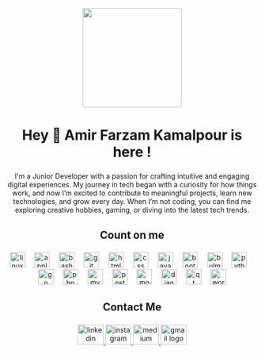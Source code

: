 <div align="center">
  <img height="200" src="https://image2url.com/images/1761357816427-7deb8751-81ce-4e78-8e6c-3b85e6266279.png"  />
</div>

###

<h1 align="center">Hey 👋 Amir Farzam Kamalpour is here !</h1>

###

<p align="center">I'm a Junior Developer with a passion for crafting intuitive and engaging digital experiences. My journey in tech began with a curiosity for how things work, and now I’m excited to contribute to meaningful projects, learn new technologies, and grow every day. When I’m not coding, you can find me exploring creative hobbies, gaming, or diving into the latest tech trends.</p>

###

<h2 align="center">Count on me</h2>

###

<div align="center">
  <img src="https://cdn.jsdelivr.net/gh/devicons/devicon/icons/linux/linux-original.svg" height="31" alt="linux logo"  />
  <img width="11" />
  <img src="https://cdn.jsdelivr.net/gh/devicons/devicon/icons/apple/apple-original.svg" height="31" alt="apple logo"  />
  <img width="11" />
  <img src="https://cdn.jsdelivr.net/gh/devicons/devicon/icons/bash/bash-original.svg" height="31" alt="bash logo"  />
  <img width="11" />
  <img src="https://cdn.jsdelivr.net/gh/devicons/devicon/icons/git/git-original.svg" height="31" alt="git logo"  />
  <img width="11" />
  <img src="https://cdn.jsdelivr.net/gh/devicons/devicon/icons/html5/html5-original.svg" height="31" alt="html5 logo"  />
  <img width="11" />
  <img src="https://cdn.jsdelivr.net/gh/devicons/devicon/icons/css3/css3-original.svg" height="31" alt="css logo"  />
  <img width="11" />
  <img src="https://cdn.jsdelivr.net/gh/devicons/devicon/icons/javascript/javascript-original.svg" height="31" alt="javascript logo"  />
  <img width="11" />
  <img src="https://cdn.jsdelivr.net/gh/devicons/devicon/icons/bootstrap/bootstrap-original.svg" height="31" alt="bootstrap logo"  />
  <img width="11" />
  <img src="https://cdn.jsdelivr.net/gh/devicons/devicon/icons/bulma/bulma-plain.svg" height="31" alt="bulma logo"  />
  <img width="11" />
  <img src="https://cdn.jsdelivr.net/gh/devicons/devicon/icons/python/python-original.svg" height="31" alt="python logo"  />
  <img width="11" />
  <img src="https://cdn.jsdelivr.net/gh/devicons/devicon/icons/go/go-original.svg" height="31" alt="go logo"  />
  <img width="11" />
  <img src="https://cdn.jsdelivr.net/gh/devicons/devicon/icons/php/php-original.svg" height="31" alt="php logo"  />
  <img width="11" />
  <img src="https://cdn.jsdelivr.net/gh/devicons/devicon/icons/mysql/mysql-original.svg" height="31" alt="mysql logo"  />
  <img width="11" />
  <img src="https://cdn.jsdelivr.net/gh/devicons/devicon/icons/postgresql/postgresql-original.svg" height="31" alt="postgresql logo"  />
  <img width="11" />
  <img src="https://cdn.jsdelivr.net/gh/devicons/devicon/icons/mongodb/mongodb-original.svg" height="31" alt="mongodb logo"  />
  <img width="11" />
  <img src="https://cdn.jsdelivr.net/gh/devicons/devicon/icons/django/django-plain.svg" height="31" alt="django logo"  />
  <img width="11" />
  <img src="https://cdn.jsdelivr.net/gh/devicons/devicon/icons/qt/qt-original.svg" height="31" alt="qt logo"  />
  <img width="11" />
  <img src="https://cdn.jsdelivr.net/gh/devicons/devicon/icons/wordpress/wordpress-original.svg" height="31" alt="wordpress logo"  />
</div>

###

<h2 align="center">Contact Me</h2>

###

<div align="center">
  <a href="https://www.linkedin.com/in/amirfarzam-kamalpour/" target="_blank">
    <img src="https://raw.githubusercontent.com/maurodesouza/profile-readme-generator/master/src/assets/icons/social/linkedin/default.svg" width="52" height="40" alt="linkedin logo"  />
  </a>
  <a href="https://www.instagram.com/farzamkmp" target="_blank">
    <img src="https://raw.githubusercontent.com/maurodesouza/profile-readme-generator/master/src/assets/icons/social/instagram/default.svg" width="52" height="40" alt="instagram logo"  />
  </a>
  <a href="https://medium.com/@farzamkmp" target="_blank">
    <img src="https://raw.githubusercontent.com/maurodesouza/profile-readme-generator/master/src/assets/icons/social/medium/default.svg" width="52" height="40" alt="medium logo"  />
  </a>
  <a href="mailto:amirfarzam.kamalpour@stardigital.ir" target="_blank">
    <img src="https://raw.githubusercontent.com/maurodesouza/profile-readme-generator/master/src/assets/icons/social/gmail/default.svg" width="52" height="40" alt="gmail logo"  />
  </a>
</div>

###
